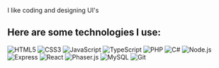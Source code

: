 I like coding and designing UI's
## Here are some technologies I use:
![HTML5](https://img.shields.io/badge/HTML5-E34F26?style=for-the-badge&logo=html5&logoColor=white)
![CSS3](https://img.shields.io/badge/CSS3-1572B6?style=for-the-badge&logo=css3&logoColor=white)
![JavaScript](https://img.shields.io/badge/JavaScript-F7DF1E?style=for-the-badge&logo=javascript&logoColor=black)
![TypeScript](https://img.shields.io/badge/TypeScript-3178C6?style=for-the-badge&logo=typescript&logoColor=white)
![PHP](https://img.shields.io/badge/PHP-777BB4?style=for-the-badge&logo=php&logoColor=white)
![C#](https://img.shields.io/badge/C%23-239120?style=for-the-badge&logo=c-sharp&logoColor=white)
![Node.js](https://img.shields.io/badge/Node.js-339933?style=for-the-badge&logo=nodedotjs&logoColor=white)
![Express](https://img.shields.io/badge/-Express-black?logo=Express&logoColor=white&style=plastic)
![React](https://img.shields.io/badge/-ReactJs-61DAFB?logo=react&logoColor=white&style=plastic)
![Phaser.js](https://img.shields.io/badge/Phaser.js-007ACC?style=for-the-badge&logo=phaser&logoColor=white)
![MySQL](https://shields.io/badge/MySQL-lightgrey?logo=mysql&style=plastic&logoColor=white&labelColor=blue)
![Git](https://img.shields.io/badge/Git-F05032?style=for-the-badge&logo=git&logoColor=white)

<!--
**Kake1234567/Kake1234567** is a ✨ _special_ ✨ repository because its `README.md` (this file) appears on your GitHub profile.

Here are some ideas to get you started:

- 🔭 I’m currently working on ...
- 🌱 I’m currently learning ...
- 👯 I’m looking to collaborate on ...
- 🤔 I’m looking for help with ...
- 💬 Ask me about ...
- 📫 How to reach me: ...
- 😄 Pronouns: ...
- ⚡ Fun fact: ...
-->
